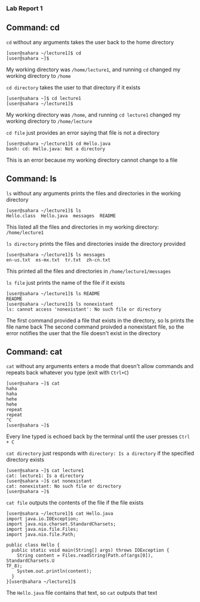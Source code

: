 ### Lab Report 1

## Command: cd
`cd` without any arguments takes the user back to the home directory
```
[user@sahara ~/lecture1]$ cd
[user@sahara ~]$ 
```
My working directory was `/home/lecture1`, and running `cd` changed my working directory to `/home`

`cd directory` takes the user to that directory if it exists
```
[user@sahara ~]$ cd lecture1
[user@sahara ~/lecture1]$ 
```
My working directory was `/home`, and running `cd lecture1` changed my working directory to `/home/lecture`

`cd file` just provides an error saying that file is not a directory
```
[user@sahara ~/lecture1]$ cd Hello.java
bash: cd: Hello.java: Not a directory
```
This is an error because my working directory cannot change to a file

## Command: ls
`ls` without any arguments prints the files and directories in the working directory
```
[user@sahara ~/lecture1]$ ls
Hello.class  Hello.java  messages  README
```
This listed all the files and directories in my working directory: `/home/lecture1`

`ls directory` prints the files and directories inside the directory provided
```
[user@sahara ~/lecture1]$ ls messages
en-us.txt  es-mx.txt  tr.txt  zh-cn.txt
```
This printed all the files and directories in `/home/lecture1/messages`

`ls file` just prints the name of the file if it exists
```
[user@sahara ~/lecture1]$ ls README
README
[user@sahara ~/lecture1]$ ls nonexistant
ls: cannot access 'nonexistant': No such file or directory
```
The first command provided a file that exists in the directory, so ls prints the file name back
The second command proivded a nonexistant file, so the error notifies the user that the file doesn't exist in the directory

## Command: cat
`cat` without any arguments enters a mode that doesn't allow commands and repeats back whatever you type (exit with `Ctrl+C`)
```
[user@sahara ~]$ cat
haha
haha
hehe
hehe
repeat
repeat
^C
[user@sahara ~]$ 
```
Every line typed is echoed back by the terminal until the user presses `Ctrl + C`

`cat directory` just responds with `directory: Is a directory` if the specified directory exists
```
[user@sahara ~]$ cat lecture1
cat: lecture1: Is a directory
[user@sahara ~]$ cat nonexistant
cat: nonexistant: No such file or directory
[user@sahara ~]$ 
```

`cat file` outputs the contents of the file if the file exists
```
[user@sahara ~/lecture1]$ cat Hello.java
import java.io.IOException;
import java.nio.charset.StandardCharsets;
import java.nio.file.Files;
import java.nio.file.Path;

public class Hello {
  public static void main(String[] args) throws IOException {
    String content = Files.readString(Path.of(args[0]), StandardCharsets.U
TF_8);    
    System.out.println(content);
  }
}[user@sahara ~/lecture1]$
```
The `Hello.java` file contains that text, so `cat` outputs that text
